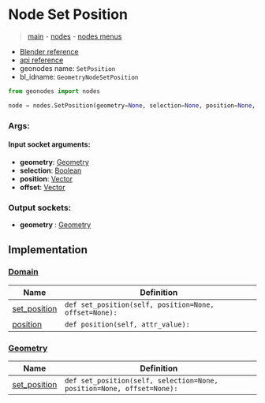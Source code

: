 # Node Set Position

> [main](../structure.md) - [nodes](nodes.md) - [nodes menus](nodes_menus.md)

- [Blender reference](https://docs.blender.org/manual/en/latest/modeling/geometry_nodes/geometry/set_position.html)
- [api reference](https://docs.blender.org/api/current/bpy.types.GeometryNodeSetPosition.html)
- geonodes name: `SetPosition`
- bl_idname: `GeometryNodeSetPosition`

```python
from geonodes import nodes

node = nodes.SetPosition(geometry=None, selection=None, position=None, offset=None)
```

### Args:

#### Input socket arguments:

- **geometry**: [Geometry](Geometry.md)
- **selection**: [Boolean](Boolean.md)
- **position**: [Vector](Vector.md)
- **offset**: [Vector](Vector.md)

### Output sockets:

- **geometry** : [Geometry](Geometry.md)

## Implementation

### [Domain](Domain.md)

| Name | Definition |
|------|------------|
 | [set_position](Domain.md#set_position) | `def set_position(self, position=None, offset=None):` |
 | [position](Domain.md#position) | `def position(self, attr_value):` |

### [Geometry](Geometry.md)

| Name | Definition |
|------|------------|
 | [set_position](Geometry.md#set_position) | `def set_position(self, selection=None, position=None, offset=None):` |

